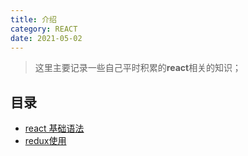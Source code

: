 ```yaml
---
title: 介绍
category: REACT
date: 2021-05-02
---
```


> 这里主要记录一些自己平时积累的**react**相关的知识；

## 目录
- [react 基础语法](05_react%20基础语法.md)
- [redux使用](10_redux使用.md)